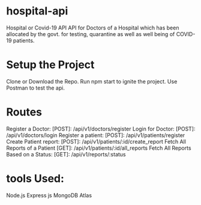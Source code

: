 # hospital-api
Hospital or Covid-19 API API for Doctors of a Hospital which has been allocated by the govt. for testing, quarantine as well as well being of COVID-19 patients.  

# Setup the Project
Clone or Download the Repo.
Run npm start to ignite the project.
Use Postman to test the api.

# Routes
Register a Doctor: [POST]: /api/v1/doctors/register
Login for Doctor: [POST]: /api/v1/doctors/login
Register a patient: [POST]: /api/v1/patients/register
Create Patient report: [POST]: /api/v1/patients/:id/create_report
Fetch All Reports of a Patient [GET]: /api/v1/patients/:id/all_reports
Fetch All Reports Based on a Status: [GET]: /api/v1/reports/:status

# tools Used:
Node.js
Express js
MongoDB Atlas
